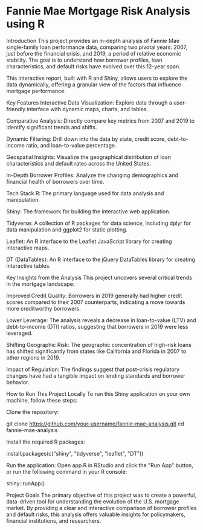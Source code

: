 # Fannie Mae Mortgage Risk Analysis using R

Introduction
This project provides an in-depth analysis of Fannie Mae single-family loan performance data, comparing two pivotal years: 2007, just before the financial crisis, and 2019, a period of relative economic stability. The goal is to understand how borrower profiles, loan characteristics, and default risks have evolved over this 12-year span.

This interactive report, built with R and Shiny, allows users to explore the data dynamically, offering a granular view of the factors that influence mortgage performance.

Key Features
Interactive Data Visualization: Explore data through a user-friendly interface with dynamic maps, charts, and tables.

Comparative Analysis: Directly compare key metrics from 2007 and 2019 to identify significant trends and shifts.

Dynamic Filtering: Drill down into the data by state, credit score, debt-to-income ratio, and loan-to-value percentage.

Geospatial Insights: Visualize the geographical distribution of loan characteristics and default rates across the United States.

In-Depth Borrower Profiles: Analyze the changing demographics and financial health of borrowers over time.

Tech Stack
R: The primary language used for data analysis and manipulation.

Shiny: The framework for building the interactive web application.

Tidyverse: A collection of R packages for data science, including dplyr for data manipulation and ggplot2 for static plotting.

Leaflet: An R interface to the Leaflet JavaScript library for creating interactive maps.

DT (DataTables): An R interface to the jQuery DataTables library for creating interactive tables.

Key Insights from the Analysis
This project uncovers several critical trends in the mortgage landscape:

Improved Credit Quality: Borrowers in 2019 generally had higher credit scores compared to their 2007 counterparts, indicating a move towards more creditworthy borrowers.

Lower Leverage: The analysis reveals a decrease in loan-to-value (LTV) and debt-to-income (DTI) ratios, suggesting that borrowers in 2019 were less leveraged.

Shifting Geographic Risk: The geographic concentration of high-risk loans has shifted significantly from states like California and Florida in 2007 to other regions in 2019.

Impact of Regulation: The findings suggest that post-crisis regulatory changes have had a tangible impact on lending standards and borrower behavior.

How to Run This Project Locally
To run this Shiny application on your own machine, follow these steps:

Clone the repository:

git clone https://github.com/your-username/fannie-mae-analysis.git
cd fannie-mae-analysis

Install the required R packages:

install.packages(c("shiny", "tidyverse", "leaflet", "DT"))

Run the application:
Open app.R in RStudio and click the "Run App" button, or run the following command in your R console:

shiny::runApp()

Project Goals
The primary objective of this project was to create a powerful, data-driven tool for understanding the evolution of the U.S. mortgage market. By providing a clear and interactive comparison of borrower profiles and default risks, this analysis offers valuable insights for policymakers, financial institutions, and researchers.
